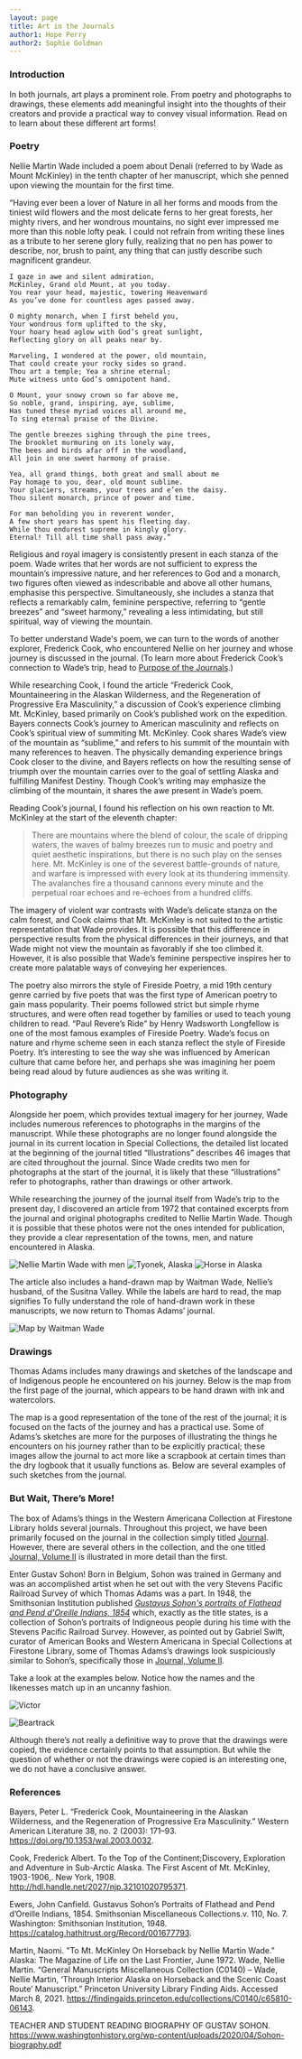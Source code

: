 ```yaml
---
layout: page
title: Art in the Journals
author1: Hope Perry
author2: Sophie Goldman
---
```


### Introduction

In both journals, art plays a prominent role. From poetry and photographs to drawings, these elements add meaningful insight into the thoughts of their creators and provide a practical way to convey visual information. Read on to learn about these different art forms!

### Poetry

Nellie Martin Wade included a poem about Denali (referred to by Wade as Mount McKinley) in the tenth chapter of her manuscript, which she penned upon viewing the mountain for the first time.

“Having ever been a lover of Nature in all her forms and moods from the tiniest wild flowers and the most delicate ferns to her great forests, her mighty rivers, and her wondrous mountains, no sight ever impressed me more than this noble lofty peak. I could not refrain from writing these lines as a tribute to her serene glory fully, realizing that no pen has power to describe, nor, brush to paint, any thing that can justly describe such magnificent grandeur.

	I gaze in awe and silent admiration,
	McKinley, Grand old Mount, at you today.
	You rear your head, majestic, towering Heavenward
	As you’ve done for countless ages passed away.

	O mighty monarch, when I first beheld you,
	Your wondrous form uplifted to the sky,
	Your hoary head aglow with God’s great sunlight,
	Reflecting glory on all peaks near by.

	Marveling, I wondered at the power, old mountain,
	That could create your rocky sides so grand.
	Thou art a temple; Yea a shrine eternal;
	Mute witness unto God’s omnipotent hand.

	O Mount, your snowy crown so far above me,
	So noble, grand, inspiring, aye, sublime,
	Has tuned these myriad voices all around me,
	To sing eternal praise of the Divine.

	The gentle breezes sighing through the pine trees,
	The brooklet murmuring on its lonely way,
	The bees and birds afar off in the woodland,
	All join in one sweet harmony of praise.

	Yea, all grand things, both great and small about me
	Pay homage to you, dear, old mount sublime.
	Your glaciers, streams, your trees and e’en the daisy.
	Thou silent monarch, prince of power and time.

	For man beholding you in reverent wonder,
	A few short years has spent his fleeting day.
	While thou endurest supreme in kingly glory.
	Eternal! Till all time shall pass away.”

Religious and royal imagery is consistently present in each stanza of the poem. Wade writes that her words are not sufficient to express the mountain’s impressive nature, and her references to God and a monarch, two figures often viewed as indescribable and above all other humans, emphasise this perspective. Simultaneously, she includes a stanza that reflects a remarkably calm, feminine perspective, referring to “gentle breezes” and “sweet harmony,” revealing a less intimidating, but still spiritual, way of viewing the mountain. 

To better understand Wade's poem, we can turn to the words of another explorer, Frederick Cook, who encountered Nellie on her journey and whose journey is discussed in the journal. (To learn more about Frederick Cook’s connection to Wade’s trip, head to [Purpose of the Journals](https://hum-331-princeton.github.io/manifest-destiny/purpose-of-the-journals/).)

While researching Cook, I found the article “Frederick Cook, Mountaineering in the Alaskan Wilderness, and the Regeneration of Progressive Era Masculinity,” a discussion of Cook’s experience climbing Mt. McKinley, based primarily on Cook’s published work on the expedition. Bayers connects Cook’s journey to American masculinity and reflects on Cook’s spiritual view of summiting Mt. McKinley. Cook shares Wade’s view of the mountain as “sublime,” and refers to his summit of the mountain with many references to heaven. The physically demanding experience brings Cook closer to the divine, and Bayers reflects on how the resulting sense of triumph over the mountain carries over to the goal of settling Alaska and fulfilling Manifest Destiny. Though Cook’s writing may emphasize the climbing of the mountain, it shares the awe present in Wade’s poem.

Reading Cook’s journal, I found his reflection on his own reaction to Mt. McKinley at the start of the eleventh chapter:

> There are mountains where the blend of colour, the scale of dripping waters, the waves of balmy breezes run to music and poetry and quiet aesthetic inspirations, but there is no such play on the senses here. Mt. McKinley is one of the severest battle-grounds of nature, and warfare is impressed with every look at its thundering immensity. The avalanches fire a thousand cannons every minute and the perpetual roar echoes and re-echoes from a hundred cliffs.

The imagery of violent war contrasts with Wade’s delicate stanza on the calm forest, and Cook claims that Mt. McKinley is not suited to the artistic representation that Wade provides. It is possible that this difference in perspective results from the physical differences in their journeys, and that Wade might not view the mountain as favorably if she too climbed it. However, it is also possible that Wade’s feminine perspective inspires her to create more palatable ways of conveying her experiences.

The poetry also mirrors the style of Fireside Poetry, a mid 19th century genre carried by five poets that was the first type of American poetry to gain mass popularity. Their poems followed strict but simple rhyme structures, and were often read together by families or used to teach young children to read. “Paul Revere’s Ride” by Henry Wadsworth Longfellow is one of the most famous examples of Fireside Poetry. Wade’s focus on nature and rhyme scheme seen in each stanza reflect the style of Fireside Poetry. It’s interesting to see the way she was influenced by American culture that came before her, and perhaps she was imagining her poem being read aloud by future audiences as she was writing it. 

### Photography

Alongside her poem, which provides textual imagery for her journey, Wade includes numerous references to photographs in the margins of the manuscript. While these photographs are no longer found alongside the journal in its current location in Special Collections, the detailed list located at the beginning of the journal titled “Illustrations” describes 46 images that are cited throughout the journal. Since Wade credits two men for photographs at the start of the journal, it is likely that these “illustrations” refer to photographs, rather than drawings or other artwork.

While researching the journey of the journal itself from Wade’s trip to the present day, I discovered an article from 1972 that contained excerpts from the journal and original photographs credited to Nellie Martin Wade. Though it is possible that these photos were not the ones intended for publication, they provide a clear representation of the towns, men, and nature encountered in Alaska. 

![Nellie Martin Wade with men](https://github.com/HUM-331-Princeton/manifest-destiny/blob/main/_images/NMW-1972-ArticleImg3.png?raw=true)
![Tyonek, Alaska](https://github.com/HUM-331-Princeton/manifest-destiny/blob/main/_images/NMW-1972-ArticleTyonek.png?raw=true)
![Horse in Alaska](https://github.com/HUM-331-Princeton/manifest-destiny/blob/main/_images/NMW-1972-ArticleImg1.png?raw=true)

The article also includes a hand-drawn map by Waitman Wade, Nellie’s husband, of the Susitna Valley. While the labels are hard to read, the map signifies To fully understand the role of hand-drawn work in these manuscripts, we now return to Thomas Adams’ journal.

![Map by Waitman Wade](https://github.com/HUM-331-Princeton/manifest-destiny/blob/main/_images/NMW-1972-ArticleMap.png?raw=true)

### Drawings

Thomas Adams includes many drawings and sketches of the landscape and of Indigenous people he encountered on his journey. Below is the map from the first page of the journal, which appears to be hand drawn with ink and watercolors. 

The map is a good representation of the tone of the rest of the journal; it is focused on the facts of the journey and has a practical use. Some of Adams’s sketches are more for the purposes of illustrating the things he encounters on his journey rather than to be explicitly practical; these images allow the journal to act more like a scrapbook at certain times than the dry logbook that it usually functions as. Below are several examples of such sketches from the journal. 

### But Wait, There’s More!
The box of Adams’s things in the Western Americana Collection at Firestone Library holds several journals. Throughout this project, we have been primarily focused on the journal in the collection simply titled [Journal](https://dpul.princeton.edu/pudl0017/catalog/qr46r491g). However, there are several others in the collection, and the one titled [Journal, Volume II](https://dpul.princeton.edu/pudl0017/catalog/vh53x083j) is illustrated in more detail than the first. 

Enter Gustav Sohon! Born in Belgium, Sohon was trained in Germany and was an accomplished artist when he set out with the very Stevens Pacific Railroad Survey of which Thomas Adams was a part. In 1948, the Smithsonian Institution published [_Gustavus Sohon's portraits of Flathead and Pend d'Oreille Indians, 1854_](https://catalog.hathitrust.org/Record/001677793) which, exactly as the title states, is a collection of Sohon’s portraits of Indigneous people during his time with the Stevens Pacific Railroad Survey. However, as pointed out by Gabriel Swift, curator of American Books and Western Americana in Special Collections at Firestone Library, some of Thomas Adams’s drawings look suspiciously similar to Sohon’s, specifically those in [Journal, Volume II](https://dpul.princeton.edu/pudl0017/catalog/vh53x083j). 

Take a look at the examples below. Notice how the names and the likenesses match up in an uncanny fashion. 
 
![Victor](https://github.com/HUM-331-Princeton/manifest-destiny/blob/main/_images/victor.png?raw=true)

![Beartrack](https://raw.githubusercontent.com/HUM-331-Princeton/manifest-destiny/main/_images/beartrackhat.png)


Although there’s not really a definitive way to prove that the drawings were copied, the evidence certainly points to that assumption. But while the question of whether or not the drawings were copied is an interesting one, we do not have a conclusive answer. 


### References

Bayers, Peter L. “Frederick Cook, Mountaineering in the Alaskan Wilderness, and the Regeneration of Progressive Era Masculinity.” Western American Literature 38, no. 2 (2003): 171–93. https://doi.org/10.1353/wal.2003.0032.

Cook, Frederick Albert. To the Top of the Continent;Discovery, Exploration and Adventure in Sub-Arctic Alaska. The First Ascent of Mt. McKinley, 1903-1906,. New York, 1908. http://hdl.handle.net/2027/njp.32101020795371.

Ewers, John Canfield. Gustavus Sohon’s Portraits of Flathead and Pend d’Oreille Indians, 1854. Smithsonian Miscellaneous Collections.v. 110, No. 7. Washington: Smithsonian Institution, 1948. https://catalog.hathitrust.org/Record/001677793.

Martin, Naomi. "To Mt. McKinley On Horseback by Nellie Martin Wade." Alaska: The Magazine of Life on the Last Frontier, June 1972.
Wade, Nellie Martin. “General Manuscripts Miscellaneous Collection (C0140) – Wade, Nellie Martin, ‘Through Interior Alaska on Horseback and the Scenic Coast Route’ Manuscript.” Princeton University Library Finding Aids. Accessed March 8, 2021. https://findingaids.princeton.edu/collections/C0140/c65810-06143. 

TEACHER AND STUDENT READING BIOGRAPHY OF GUSTAV SOHON. https://www.washingtonhistory.org/wp-content/uploads/2020/04/Sohon-biography.pdf
